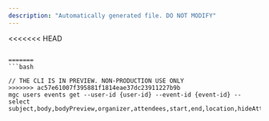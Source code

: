 ```yaml
---
description: "Automatically generated file. DO NOT MODIFY"
---
```


<<<<<<< HEAD
```cli

=======
```bash

// THE CLI IS IN PREVIEW. NON-PRODUCTION USE ONLY
>>>>>>> ac57e61007f395881f1814eae37dc23911227b9b
mgc users events get --user-id {user-id} --event-id {event-id} --select subject,body,bodyPreview,organizer,attendees,start,end,location,hideAttendees

```